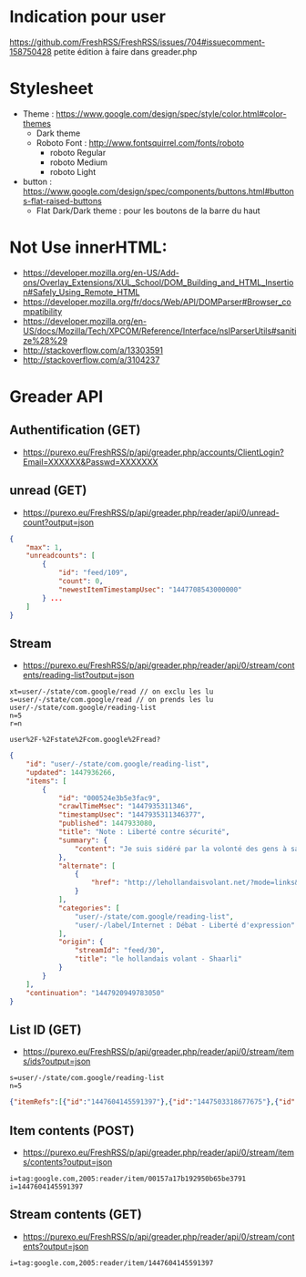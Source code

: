 # Indication pour user
https://github.com/FreshRSS/FreshRSS/issues/704#issuecomment-158750428
petite édition à faire dans greader.php

# Stylesheet
- Theme : https://www.google.com/design/spec/style/color.html#color-themes
    - Dark theme
    - Roboto Font : http://www.fontsquirrel.com/fonts/roboto
        - roboto Regular
        - roboto Medium
        - roboto Light
- button : https://www.google.com/design/spec/components/buttons.html#buttons-flat-raised-buttons
    - Flat Dark/Dark theme : pour les boutons de la barre du haut

# Not Use innerHTML:
- https://developer.mozilla.org/en-US/Add-ons/Overlay_Extensions/XUL_School/DOM_Building_and_HTML_Insertion#Safely_Using_Remote_HTML
- https://developer.mozilla.org/fr/docs/Web/API/DOMParser#Browser_compatibility
- https://developer.mozilla.org/en-US/docs/Mozilla/Tech/XPCOM/Reference/Interface/nsIParserUtils#sanitize%28%29
- http://stackoverflow.com/a/13303591
- http://stackoverflow.com/a/3104237

# Greader API

## Authentification (GET)
- https://purexo.eu/FreshRSS/p/api/greader.php/accounts/ClientLogin?Email=XXXXXX&Passwd=XXXXXXX
## unread (GET)
- https://purexo.eu/FreshRSS/p/api/greader.php/reader/api/0/unread-count?output=json

```json
{
    "max": 1,
    "unreadcounts": [
        {
            "id": "feed/109",
            "count": 0,
            "newestItemTimestampUsec": "1447708543000000"
        } ...
    ]
}
```

## Stream
- https://purexo.eu/FreshRSS/p/api/greader.php/reader/api/0/stream/contents/reading-list?output=json

```
xt=user/-/state/com.google/read // on exclu les lu
s=user/-/state/com.google/read // on prends les lu
user/-/state/com.google/reading-list
n=5
r=n

user%2F-%2Fstate%2Fcom.google%2Fread?
```

```json
{
    "id": "user/-/state/com.google/reading-list",
    "updated": 1447936266,
    "items": [
        {
            "id": "000524e3b5e3fac9",
            "crawlTimeMsec": "1447935311346",
            "timestampUsec": "1447935311346377",
            "published": 1447933080,
            "title": "Note : Liberté contre sécurité",
            "summary": {
                "content": "Je suis sidéré par la volonté des gens à sacrifier leurs libertés sur l'autel du terrorisme. Comme si vivre dans un état policier était préférable à subir des attentats. <br>\nBen vous savez quoi ? Les réfugiés fuient un état policier. Vous voulez les accompagner pour les y renvoyer ? <br><br><br>\nAlors donner un cadre législatif adapté et moderne pour permettre aux services anti-terroristes de faire leur boulot, oui, à 100%.<br><br>\nMais leur donner les plein pouvoirs afin de bafouer les libertés et les droits de tout le monde, non.<br><br>\nIl y a d'autres façons de faire, peut-être déjà en augmentant l'efficacité et le nombre de tribunaux, histoire que les perquisition et les condamnations soient plus rapides et ne mettent pas 3 ans pour se faire.<br><br>\nBien sûr, ça coutera plus cher et sera plus compliqué, mais c'est le prix à payer pour vivre en démocratie plutôt que dans un état policier.<br><br>\n(mais j'imagine que chacun a ses priorités)"
            },
            "alternate": [
                {
                    "href": "http://lehollandaisvolant.net/?mode=links&amp;id=20151119123833"
                }
            ],
            "categories": [
                "user/-/state/com.google/reading-list",
                "user/-/label/Internet : Débat - Liberté d'expression"
            ],
            "origin": {
                "streamId": "feed/30",
                "title": "le hollandais volant - Shaarli"
            }
        }
    ],
    "continuation": "1447920949783050"
}
```

## List ID (GET)
- https://purexo.eu/FreshRSS/p/api/greader.php/reader/api/0/stream/items/ids?output=json

```
s=user/-/state/com.google/reading-list
n=5
```

```json
{"itemRefs":[{"id":"1447604145591397"},{"id":"1447503318677675"},{"id":"1447499711565370"},{"id":"1447449313580180"},{"id":"1447341310807494"}]}
```

## Item contents (POST)
- https://purexo.eu/FreshRSS/p/api/greader.php/reader/api/0/stream/items/contents?output=json

```
i=tag:google.com,2005:reader/item/00157a17b192950b65be3791
i=1447604145591397
```

## Stream contents (GET)
- https://purexo.eu/FreshRSS/p/api/greader.php/reader/api/0/stream/contents?output=json

```
i=tag:google.com,2005:reader/item/1447604145591397
```
